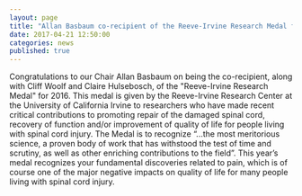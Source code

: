 ```yaml
---
layout: page
title: "Allan Basbaum co-recipient of the Reeve-Irvine Research Medal for 2016."
date: 2017-04-21 12:50:00
categories: news
published: true
---
```


Congratulations to our Chair Allan Basbaum on being the co-recipient, along with Cliff Woolf and Claire Hulsebosch, of the "Reeve-Irvine Research Medal" for 2016.  This medal is given by the Reeve-Irvine Research Center at the University of California Irvine to researchers who have made recent critical contributions to promoting repair of the damaged spinal cord, recovery of function and/or improvement of quality of life for people living with spinal cord injury. The Medal is to recognize “...the most meritorious science, a proven body of work that has withstood the test of time and scrutiny, as well as other enriching contributions to the field”.  This year’s medal recognizes your fundamental discoveries related to pain, which is of course one of the major negative impacts on quality of life for many people living with spinal cord injury.
